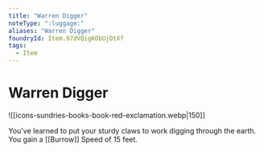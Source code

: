 ```yaml
---
title: "Warren Digger"
noteType: ":luggage:"
aliases: "Warren Digger"
foundryId: Item.97dVQigKObUjDtXf
tags:
  - Item
---
```


# Warren Digger
![[icons-sundries-books-book-red-exclamation.webp|150]]

You've learned to put your sturdy claws to work digging through the earth. You gain a [[Burrow]] Speed of 15 feet.
